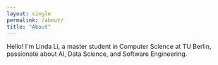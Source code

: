 ```yaml
---
layout: single
permalink: /about/
title: "About"
---
```


Hello! I'm Linda Li, a master student in Computer Science at TU Berlin, passionate about AI, Data Science, and Software Engineering.


